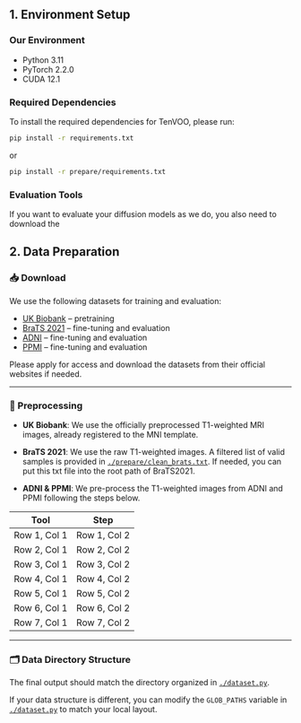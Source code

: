## 1. Environment Setup

### Our Environment

- Python 3.11  
- PyTorch 2.2.0  
- CUDA 12.1  

### Required Dependencies

To install the required dependencies for TenVOO, please run:

```bash
pip install -r requirements.txt
```
or

```bash
pip install -r prepare/requirements.txt
```

### Evaluation Tools

If you want to evaluate your diffusion models as we do, you also need to download the 


## 2. Data Preparation

### 📥 Download

We use the following datasets for training and evaluation:

- [UK Biobank](https://www.ukbiobank.ac.uk/) – pretraining
- [BraTS 2021](https://www.med.upenn.edu/cbica/brats2021/) – fine-tuning and evaluation
- [ADNI](https://adni.loni.usc.edu/) – fine-tuning and evaluation
- [PPMI](https://www.ppmi-info.org/) – fine-tuning and evaluation

Please apply for access and download the datasets from their official websites if needed.

---

### 🧹 Preprocessing

- **UK Biobank**: We use the officially preprocessed T1-weighted MRI images, already registered to the MNI template.

- **BraTS 2021**: We use the raw T1-weighted images. A filtered list of valid samples is provided in [`./prepare/clean_brats.txt`](./clean_brats.txt). If needed, you can put this txt file into the root path of BraTS2021.

- **ADNI & PPMI**: We pre-process the T1-weighted images from ADNI and PPMI following the steps below.

| Tool       | Step       |
|----------------|----------------|
| Row 1, Col 1   | Row 1, Col 2   |
| Row 2, Col 1   | Row 2, Col 2   |
| Row 3, Col 1   | Row 3, Col 2   |
| Row 4, Col 1   | Row 4, Col 2   |
| Row 5, Col 1   | Row 5, Col 2   |
| Row 6, Col 1   | Row 6, Col 2   |
| Row 7, Col 1   | Row 7, Col 2   |

---

### 🗂️ Data Directory Structure

The final output should match the directory organized in [`./dataset.py`](../dataset.py).

If your data structure is different, you can modify the `GLOB_PATHS` variable in [`./dataset.py`](../dataset.py) to match your local layout.

